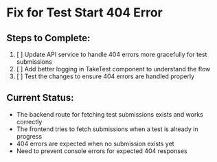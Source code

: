 # Fix for Test Start 404 Error

## Steps to Complete:

1. [ ] Update API service to handle 404 errors more gracefully for test submissions
2. [ ] Add better logging in TakeTest component to understand the flow
3. [ ] Test the changes to ensure 404 errors are handled properly

## Current Status:
- The backend route for fetching test submissions exists and works correctly
- The frontend tries to fetch submissions when a test is already in progress
- 404 errors are expected when no submission exists yet
- Need to prevent console errors for expected 404 responses
